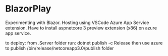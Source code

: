 # BlazorPlay
Experimenting with Blazor.
Hosting using VSCode Azure App Service extension.
Have to install aspnetcore 3 preview extension (x86) on azure app service.

to deploy:
from .Server folder run: dotnet publish -c Release
then use azure to publish /bin/release/netcoreapp3.0/publish folder
